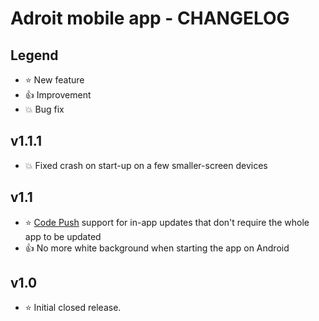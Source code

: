 # Adroit mobile app - CHANGELOG

## Legend

* :star: New feature
* :thumbsup: Improvement
* :boom: Bug fix

## v1.1.1

* :boom: Fixed crash on start-up on a few smaller-screen devices

## v1.1

* :star: [Code Push](https://docs.microsoft.com/en-us/appcenter/distribution/codepush/) support for in-app updates that don't require the whole app to be updated
* :thumbsup: No more white background when starting the app on Android

## v1.0

* :star: Initial closed release. 